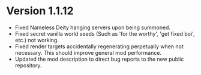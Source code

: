 # Version 1.1.12

- Fixed Nameless Deity hanging servers upon being summoned.
- Fixed secret vanilla world seeds (Such as 'for the worthy', 'get fixed boi', etc.) not working.
- Fixed render targets accidentally regenerating perpetually when not necessary. This should improve general mod performance.
- Updated the mod description to direct bug reports to the new public repository.